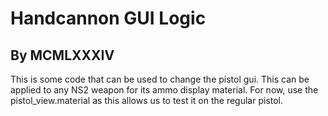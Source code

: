 Handcannon GUI Logic
=====================================================
By MCMLXXXIV
----------------------------------------------------------------------------------------

This is some code that can be used to change the pistol gui. This can be applied to any NS2 weapon for its ammo display material.
For now, use the pistol_view.material as this allows us to test it on the regular pistol.